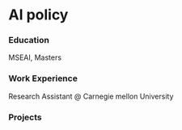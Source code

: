 # AI policy

### Education 
MSEAI, Masters

### Work Experience
Research Assistant @ Carnegie mellon University


### Projects




